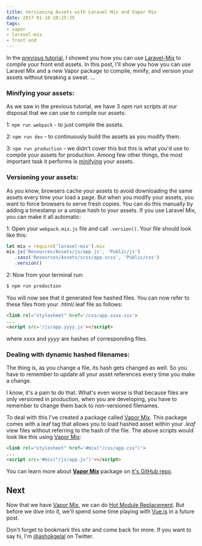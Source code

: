 ```yaml
---
title: Versioning Assets with Laravel Mix and Vapor Mix
date: 2017-01-18 20:25:25
tags:
- vapor
- laravel-mix
- front end
---
```


In the [previous tutorial][2], I showed you how you can use [Laravel-Mix](https://github.com/JeffreyWay/laravel-mix) to compile your front end assets. In this post, I'll show you how you can use Laravel Mix and a new Vapor package to compile, minify, and version your assets without breaking a sweat. ...

<!--more-->

### Minifying your assets:

As we saw in the previous tutorial, we have 3 *npm run* scripts at our disposal that we can use to compile our assets:

1: `npm run webpack` - to just compile the assets.

2: `npm run dev` - to continuously build the assets as you modify them.

3: `npm run production` - we didn't cover this but this is what you'd use to compile your assets for production. Among few other things, the most important task it performs is [minifying](https://www.maxcdn.com/one/visual-glossary/minification/) your assets.

### Versioning your assets:

As you know, browsers cache your assets to avoid downloading the same assets every time your load a page. But when you modify your assets, you want to force browsers to serve fresh copies. You can do this manually by adding a timestamp or a unique hash to your assets. If you use Laravel Mix, you can make it all automatic:

1: Open your `webpack.mix.js` file and call `.version()`. Your file should look like this:

```js
let mix = require('laravel-mix').mix
mix.js('Resources/Assets/js/app.js', 'Public/js')
   .sass('Resources/Assets/scss/app.scss', 'Public/css')
   .version()
```

2: Now from your terminal run:

```bash
$ npm run production
```

You will now see that it generated few hashed files. You can now refer to these files from your .html/.leaf file as follows:

```html
<link rel="stylesheet" href='/css/app.xxxx.css'>
...
<script src='/js/app.yyyy.js'></script>
```

where *xxxx* and *yyyy* are hashes of corresponding files.

### Dealing with dynamic hashed filenames:

The thing is, as you change a file, its hash gets changed as well. So you have to remember to update all your asset references every time you make a change.

I know, it's a pain to do that. What's even worse is that because files are only versioned in production, when you are developing, you have to remember to change them back to non-versioned filenames.

To deal with this I've created a package called [Vapor Mix][1]. This package comes with a leaf tag that allows you to load hashed asset within your *.leaf* view files without referring to the hash of the file. The above scripts would look like this using [Vapor Mix][1]:

```html
<link rel="stylesheet" href='#mix("/css/app.css")'>
...
<script src='#mix("/js/app.js")'></script>
```

You can learn more about [**Vapor Mix**][1] package on [it's GitHub repo][1].

## Next

Now that we have [Vapor Mix][1], we can do [Hot Module Replacement](https://webpack.github.io/docs/hot-module-replacement.html). But before we dive into it, we'll spend some time playing with [Vue.js](https://vuejs.org/) in a future post.

Don't forget to bookmark this site and come back for more. If you want to say hi, I'm [@ashokgelal](https://twitter.com/ashokgelal) on Twitter.

[1]: https://github.com/ashokgelal/vapor-mix
[2]: https://ashokgelal.com/2017/01/17/laravel-mix-and-vapor/
